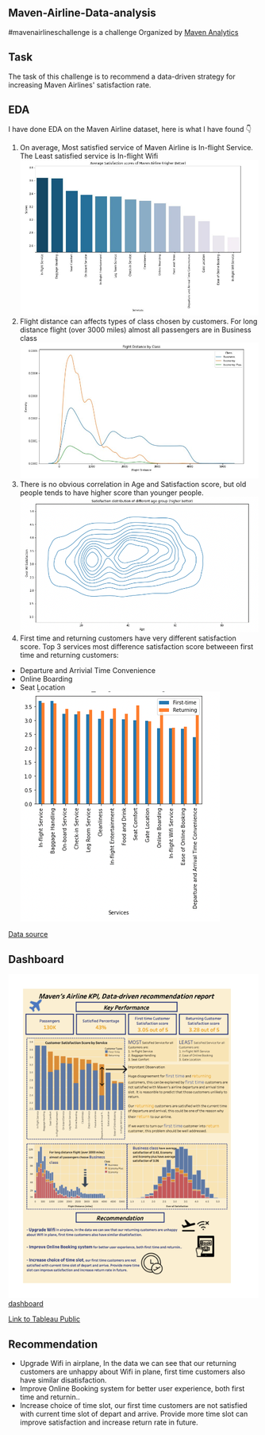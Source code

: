 ## Maven-Airline-Data-analysis
 #mavenairlineschallenge is a challenge Organized by [Maven Analytics](https://www.mavenanalytics.io)

## Task
 The task of this challenge is to recommend a data-driven strategy for increasing Maven Airlines' satisfaction rate.
 

## EDA
I have done EDA on the Maven Airline dataset, here is what I have found 👇
1. On average, Most satisfied service of Maven Airline is In-flight Service. 
The Least satisfied service is In-flight Wifi
![over_all](./image/over_all.jpeg)
2. Flight distance can affects types of class chosen by customers. 
For long distance flight (over 3000 miles) almost all passengers are in Business class
![age_distribution](./image/age.jpeg)
3. There is no obvious correlation in Age and Satisfaction score, but old people tends to have higher score than younger people.
![age_group](./image/age_group.png)
4. First time and returning customers have very different satisfaction score.
Top 3 services most difference satisfaction score betweeen first time and returning customers:
- Departure and Arrivial Time Convenience
- Online Boarding
- Seat Location   
![customer_type](./image/customer_type.png)

[Data source](https://mavenanalytics.io/data-playground)

## Dashboard
![image dashboard](./image/Maven-airline-report.png)
[dashboard](./Dashboard.pdf)

[Link to Tableau Public](https://public.tableau.com/views/Maven-Airline/Dashboard1?:language=en-GB&:display_count=n&:origin=viz_share_link)

## Recommendation

- Upgrade Wifi in airplane, In the data we can see that our returning customers are unhappy about Wifi in plane, first time customers also have similar disatisfaction.
- Improve Online Booking system for better user experience, both first time and returnin..
- Increase choice of time slot, our first time customers are not satisfied with current time slot of depart and arrive. Provide more time slot can improve satisfaction and increase return rate in future.